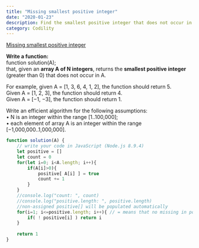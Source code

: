 ```yaml
---
title: "Missing smallest positive integer"
date: "2020-01-23"
description: Find the smallest positive integer that does not occur in a given sequence
category: Codility
---
```


[Missing smallest positive integer](https://app.codility.com/programmers/lessons/4-counting_elements/missing_integer/)

**Write a function:**  
function solution(A);  
that, given an **array A of N integers**, returns the **smallest positive integer** (greater than 0) that does not occur in A.

For example, given A = \[1, 3, 6, 4, 1, 2\], the function should return 5.  
Given A = \[1, 2, 3\], the function should return 4.  
Given A = \[−1, −3\], the function should return 1.  

Write an efficient algorithm for the following assumptions:  
•	N is an integer within the range \[1..100,000\];  
•	each element of array A is an integer within the range \[−1,000,000..1,000,000\].  

```js
function solution(A) {
    // write your code in JavaScript (Node.js 8.9.4)
    let positive = []
    let count = 0
    for(let i=0; i<A.length; i++){
        if(A[i]>0){ 
            positive[ A[i] ] = true    
            count += 1
        }
    }
    //console.log("count: ", count)
    //console.log("positive.length: ", positive.length)
    //non-assigned positive[] will be populated automatically
    for(i=1; i<=positive.length; i++){ // = means that no missing in positive
        if( ! positive[i] ) return i
    }
    
    return 1
}
```


